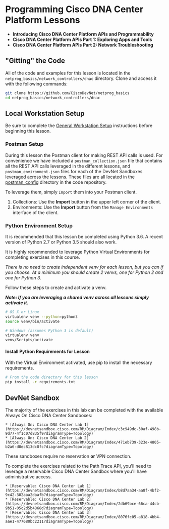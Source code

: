 # Programming Cisco DNA Center Platform Lessons

* **Introducing Cisco DNA Center Platform APIs and Programmability**
* **Cisco DNA Center Platform APIs Part 1: Exploring Apps and Tools**
* **Cisco DNA Center Platform APIs Part 2: Network Troubleshooting**

## "Gitting" the Code
All of the code and examples for this lesson is located in the `netprog_basics/network_controllers/dnac` directory.  Clone and access it with the following commands:

```bash
git clone https://github.com/CiscoDevNet/netprog_basics
cd netprog_basics/network_controllers/dnac
```

## Local Workstation Setup
Be sure to complete the [General Workstation Setup](https://github.com/CiscoDevNet/netprog_basics/blob/master/readme_resources/workstation_setup.md) instructions before beginning this lesson.  

### Postman Setup
During this lesson the Postman client for making REST API calls is used.  For convenience we have included a `postman_collection.json` file that contains all the REST API calls leveraged in the different lessons, and `postman_environment.json` files for each of the DevNet Sandboxes leveraged across the lessons.  These files are all located in the [postman_config](https://github.com/CiscoDevNet/netprog_basics/postman_config) directory in the code repository.  

To leverage them, simply `Import` them into your Postman client.  

1. Collections: Use the **Import** button in the upper left corner of the client.
2. Environments: Use the **Import** button from the `Manage Environments` interface of the client.  

### Python Environment Setup
It is recommended that this lesson be completed using Python 3.6.  A recent version of Python 2.7 or Python 3.5 should also work.  

It is highly recommended to leverage Python Virtual Environments for completing exercises in this course.  

*There is no need to create independent venv for each lesson, but you can if you choose.  At a minimum you should create 2 venvs, one for Python 2 and one for Python 3.*  

Follow these steps to create and activate a venv.  

***Note: If you are leveraging a shared venv across all lessons simply activate it.***

```bash
# OS X or Linux
virtualenv venv --python=python3
source venv/bin/activate
```

```bash
# Windows (assumes Python 3 is default)
virtualenv venv
venv/Scripts/activate
```

#### Install Python Requirements for Lesson
With the Virtual Environment activated, use pip to install the necessary requirements.  

```bash
# From the code directory for this lesson
pip install -r requirements.txt
```

## DevNet Sandbox
The majority of the exercises in this lab can be completed with the available Always On Cisco DNA Center Sandboxes:

    * [Always On: Cisco DNA Center Lab 1](https://devnetsandbox.cisco.com/RM/Diagram/Index/c3c949dc-30af-498b-9d77-4f1c07d835f9?diagramType=Topology)
    * [Always On: Cisco DNA Center Lab 2](https://devnetsandbox.cisco.com/RM/Diagram/Index/471eb739-323e-4805-b2a6-d0ec813dc8fc?diagramType=Topology)

These sandboxes require no reservation **or** VPN connection.  

To complete the exercises related to the Path Trace API, you'll need to leverage a reservable Cisco DNA Center Sandbox where you'll have administrative access.  

    * [Reservable: Cisco DNA Center Lab 1](https://devnetsandbox.cisco.com/RM/Diagram/Index/b8d7aa34-aa8f-4bf2-9c42-302aaa2daafb?diagramType=Topology)
    * [Reservable: Cisco DNA Center Lab 2](https://devnetsandbox.cisco.com/RM/Diagram/Index/2db69bce-66ca-44cb-9b51-05c2d5b4868d?diagramType=Topology)
    * [Reservable: Cisco DNA Center Lab 3](https://devnetsandbox.cisco.com/RM/Diagram/Index/8076fc05-a818-4bb4-aae1-477680bc2211?diagramType=Topology)
